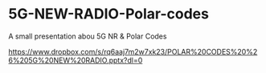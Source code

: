 # 5G-NEW-RADIO-Polar-codes

A small presentation abou 5G NR & Polar Codes

https://www.dropbox.com/s/rq6aaj7m2w7xk23/POLAR%20CODES%20%26%205G%20NEW%20RADIO.pptx?dl=0
